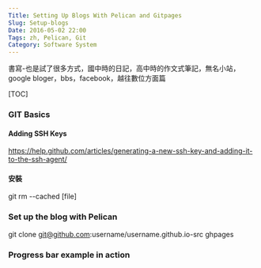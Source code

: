 ```yaml
---
Title: Setting Up Blogs With Pelican and Gitpages
Slug: Setup-blogs
Date: 2016-05-02 22:00
Tags: zh, Pelican, Git
Category: Software System 
---
```


書寫-也是試了很多方式，國中時的日記，高中時的作文式筆記，無名小站，google bloger，bbs，facebook，越往數位方面篇 

[jupyter]: https://jupyter.org/
[talk-aiohttp]: https://blog.liang2.tw/play_aiohttp/?full#asyncio-progressbar-cover

[TOC]


### GIT Basics

#### Adding SSH Keys
https://help.github.com/articles/generating-a-new-ssh-key-and-adding-it-to-the-ssh-agent/

#### 安裝
git rm --cached [file]



### Set up the blog with Pelican

git clone git@github.com:username/username.github.io-src ghpages


### Progress bar example in action









